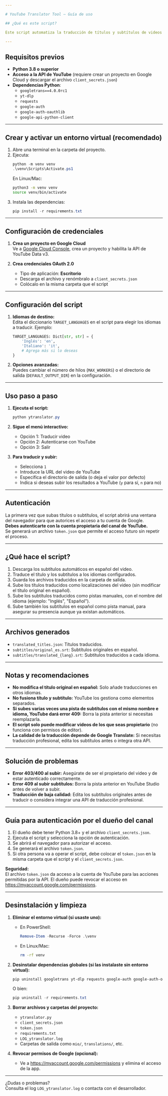 ```yaml
---

# YouTube Translator Tool — Guía de uso

## ¿Qué es este script?

Este script automatiza la traducción de títulos y subtítulos de videos de YouTube **desde ESPAÑOL** a los idiomas que elijas (configurados en `TARGET_LANGUAGES` dentro del script), y permite subir tanto los títulos traducidos como los subtítulos generados manualmente a tu canal de YouTube mediante la API oficial.

---
```


## Requisitos previos

- **Python 3.8 o superior**
- **Acceso a la API de YouTube** (requiere crear un proyecto en Google Cloud y descargar el archivo `client_secrets.json`)
- **Dependencias Python**:
  - `googletrans==4.0.0rc1`
  - `yt-dlp`
  - `requests`
  - `google-auth`
  - `google-auth-oauthlib`
  - `google-api-python-client`

---

## Crear y activar un entorno virtual (recomendado)

1. Abre una terminal en la carpeta del proyecto.
2. Ejecuta:
   ```powershell
   python -m venv venv
   .\venv\Scripts\Activate.ps1
   ```
   En Linux/Mac:
   ```bash
   python3 -m venv venv
   source venv/bin/activate
   ```
3. Instala las dependencias:
   ```powershell
   pip install -r requirements.txt
   ```

---

## Configuración de credenciales

1. **Crea un proyecto en Google Cloud**  
   Ve a [Google Cloud Console](https://console.cloud.google.com/), crea un proyecto y habilita la API de YouTube Data v3.

2. **Crea credenciales OAuth 2.0**  
   - Tipo de aplicación: **Escritorio**
   - Descarga el archivo y renómbralo a `client_secrets.json`
   - Colócalo en la misma carpeta que el script

---

## Configuración del script

1. **Idiomas de destino:**  
   Edita el diccionario `TARGET_LANGUAGES` en el script para elegir los idiomas a traducir. Ejemplo:

   ```python
   TARGET_LANGUAGES: Dict[str, str] = {
       'Inglés': 'en',
       'Italiano': 'it',
       # Agrega más si lo deseas
   }
   ```

2. **Opciones avanzadas:**  
   Puedes cambiar el número de hilos (`MAX_WORKERS`) o el directorio de salida (`DEFAULT_OUTPUT_DIR`) en la configuración.

---

## Uso paso a paso

1. **Ejecuta el script:**

   ```powershell
   python ytranslator.py
   ```

2. **Sigue el menú interactivo:**
   - Opción 1: Traducir video
   - Opción 2: Autenticarse con YouTube
   - Opción 3: Salir

3. **Para traducir y subir:**
   - Selecciona `1`
   - Introduce la URL del video de YouTube
   - Especifica el directorio de salida (o deja el valor por defecto)
   - Indica si deseas subir los resultados a YouTube (`y` para sí, `n` para no)

---

## Autenticación

La primera vez que subas títulos o subtítulos, el script abrirá una ventana del navegador para que autorices el acceso a tu cuenta de Google.  
**Debes autenticarte con la cuenta propietaria del canal de YouTube.**  
Se generará un archivo `token.json` que permite el acceso futuro sin repetir el proceso.

---

## ¿Qué hace el script?

1. Descarga los subtítulos automáticos en español del video.
2. Traduce el título y los subtítulos a los idiomas configurados.
3. Guarda los archivos traducidos en la carpeta de salida.
4. Sube los títulos traducidos como localizaciones del video (sin modificar el título original en español).
5. Sube los subtítulos traducidos como pistas manuales, con el nombre del idioma (ejemplo: "Inglés", "Español").
6. Sube también los subtítulos en español como pista manual, para asegurar su presencia aunque ya existan automáticos.

---

## Archivos generados

- `translated_titles.json`: Títulos traducidos.
- `subtitles/original_es.srt`: Subtítulos originales en español.
- `subtitles/translated_{lang}.srt`: Subtítulos traducidos a cada idioma.

---

## Notas y recomendaciones

- **No modifica el título original en español:** Solo añade traducciones en otros idiomas.
- **No fusiona título y subtítulo:** YouTube los gestiona como elementos separados.
- **Si subes varias veces una pista de subtítulos con el mismo nombre e idioma, YouTube dará error 409:** Borra la pista anterior si necesitas reemplazarla.
- **El script solo puede modificar videos de los que seas propietario** (no funciona con permisos de editor).
- **La calidad de la traducción depende de Google Translate:** Si necesitas traducción profesional, edita los subtítulos antes o integra otra API.

---

## Solución de problemas

- **Error 403/400 al subir:** Asegúrate de ser el propietario del video y de estar autenticado correctamente.
- **Error 409 al subir subtítulos:** Borra la pista anterior en YouTube Studio antes de volver a subir.
- **Traducción de baja calidad:** Edita los subtítulos originales antes de traducir o considera integrar una API de traducción profesional.

---

## Guía para autenticación por el dueño del canal

1. El dueño debe tener Python 3.8+ y el archivo `client_secrets.json`.
2. Ejecuta el script y selecciona la opción de autenticación.
3. Se abrirá el navegador para autorizar el acceso.
4. Se generará el archivo `token.json`.
5. Si otra persona va a operar el script, debe colocar el `token.json` en la misma carpeta que el script y el `client_secrets.json`.

**Seguridad:**  
El archivo `token.json` da acceso a la cuenta de YouTube para las acciones permitidas por la API. El dueño puede revocar el acceso en https://myaccount.google.com/permissions.

---

## Desinstalación y limpieza

1. **Eliminar el entorno virtual (si usaste uno):**
   - En PowerShell:
     ```powershell
     Remove-Item -Recurse -Force .\venv
     ```
   - En Linux/Mac:
     ```bash
     rm -rf venv
     ```

2. **Desinstalar dependencias globales (si las instalaste sin entorno virtual):**
   ```powershell
   pip uninstall googletrans yt-dlp requests google-auth google-auth-oauthlib google-api-python-client
   ```
   O bien:
   ```powershell
   pip uninstall -r requirements.txt
   ```

3. **Borrar archivos y carpetas del proyecto:**
   - `ytranslator.py`
   - `client_secrets.json`
   - `token.json`
   - `requirements.txt`
   - `LOG_ytranslator.log`
   - Carpetas de salida como `mio/`, `translations/`, etc.

4. **Revocar permisos de Google (opcional):**
   - Ve a https://myaccount.google.com/permissions y elimina el acceso de la app.

---

¿Dudas o problemas?  
Consulta el log `LOG_ytranslator.log` o contacta con el desarrollador.
